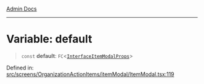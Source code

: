[Admin Docs](/)

***

# Variable: default

> `const` **default**: `FC`\<[`InterfaceItemModalProps`](../interfaces/InterfaceItemModalProps.md)\>

Defined in: [src/screens/OrganizationActionItems/itemModal/ItemModal.tsx:119](https://github.com/PalisadoesFoundation/talawa-admin/blob/main/src/screens/OrganizationActionItems/itemModal/ItemModal.tsx#L119)
